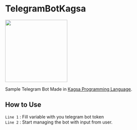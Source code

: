 # TelegramBotKagsa
<img src="https://upload.wikimedia.org/wikipedia/commons/thumb/5/5c/Telegram_Messenger.png/600px-Telegram_Messenger.png" width="200" >

Sample Telegram Bot Made in [Kagsa Programming Language](https://github.com/kagsa/kagsa). 

## How to Use
`Line 1` : Fill variable with you telegram bot token
<br>`Line 2` : Start managing the bot with input from user. 

